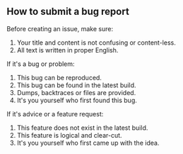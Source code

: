 ## How to submit a bug report

Before creating an issue, make sure:

1. Your title and content is not confusing or content-less.
2. All text is written in proper English.

If it's a bug or problem:

1. This bug can be reproduced.
2. This bug can be found in the latest build.
3. Dumps, backtraces or files are provided.
4. It's you yourself who first found this bug.

If it's advice or a feature request:

1. This feature does not exist in the latest build.
2. This feature is logical and clear-cut.
3. It's you yourself who first came up with the idea.

